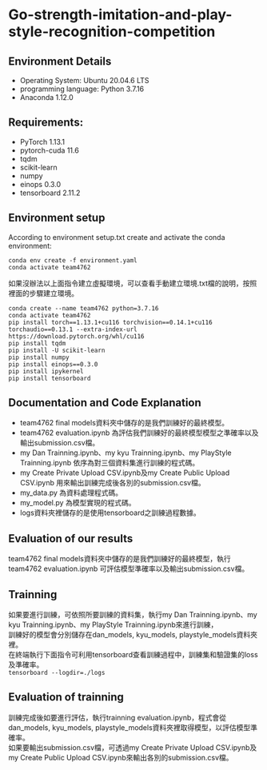 # Go-strength-imitation-and-play-style-recognition-competition
## Environment Details 
* Operating System: Ubuntu 20.04.6 LTS
* programming language: Python 3.7.16
* Anaconda 1.12.0
  
## Requirements: 
* PyTorch 1.13.1
* pytorch-cuda 11.6
* tqdm 
* scikit-learn 
* numpy 
* einops 0.3.0
* tensorboard 2.11.2

## Environment setup
According to environment setup.txt create and activate the conda environment:

    conda env create -f environment.yaml
    conda activate team4762


如果沒辦法以上面指令建立虛擬環境，可以查看手動建立環境.txt檔的說明，按照裡面的步驟建立環境。

    conda create --name team4762 python=3.7.16
    conda activate team4762
    pip install torch==1.13.1+cu116 torchvision==0.14.1+cu116 torchaudio==0.13.1 --extra-index-url https://download.pytorch.org/whl/cu116
    pip install tqdm
    pip install -U scikit-learn
    pip install numpy
    pip install einops==0.3.0
    pip install ipykernel
    pip install tensorboard

## Documentation and Code Explanation
* team4762 final models資料夾中儲存的是我們訓練好的最終模型。
* team4762 evaluation.ipynb 為評估我們訓練好的最終模型模型之準確率以及輸出submission.csv檔。
* my Dan Trainning.ipynb、my kyu Trainning.ipynb、my PlayStyle Trainning.ipynb 依序為對三個資料集進行訓練的程式碼。
* my Create Private Upload CSV.ipynb及my Create Public Upload CSV.ipynb 用來輸出訓練完成後各別的submission.csv檔。
* my_data.py 為資料處理程式碼。
* my_model.py 為模型實現的程式碼。
* logs資料夾裡儲存的是使用tensorboard之訓練過程數據。

## Evaluation of our results
team4762 final models資料夾中儲存的是我們訓練好的最終模型，執行team4762 evaluation.ipynb 可評估模型準確率以及輸出submission.csv檔。
## Trainning
如果要進行訓練，可依照所要訓練的資料集，執行my Dan Trainning.ipynb、my kyu Trainning.ipynb、my PlayStyle Trainning.ipynb來進行訓練，   
訓練好的模型會分別儲存在dan_models, kyu_models, playstyle_models資料夾裡。  
在終端執行下面指令可利用tensorboard查看訓練過程中，訓練集和驗證集的loss及準確率。  
`tensorboard --logdir=./logs`
## Evaluation of trainning
訓練完成後如要進行評估，執行trainning evaluation.ipynb，程式會從dan_models, kyu_models, playstyle_models資料夾裡取得模型，以評估模型準確率。  
如果要輸出submission.csv檔，可透過my Create Private Upload CSV.ipynb及my Create Public Upload CSV.ipynb來輸出各別的submission.csv檔。
